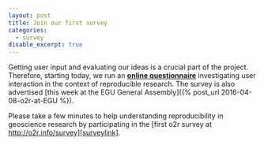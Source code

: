 ```yaml
---
layout: post
title: Join our first survey
categories:
  - survey
disable_excerpt: true
---
```


Getting user input and evaluating our ideas is a crucial part of the project. Therefore, starting today, we run an **[online questionnaire][surveylink]** investigating user interaction in the context of reproducible research. The survey is also advertised [this week at the EGU General Assembly]({% post_url 2016-04-08-o2r-at-EGU %}).

Please take a few minutes to help understanding reproducibility in geoscience research by participating in the [first o2r survey at http://o2r.info/survey][surveylink].

<!-- ![survey link QR code](/public/images/qrcode-o2rinfoslashsurvey.svg){:width="100px"} -->

[surveylink]: http://giv-konkol.uni-muenster.de/ls/index.php/811822/lang-en
